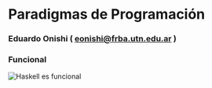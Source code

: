 # Paradigmas de Programación

### Eduardo Onishi ( eonishi@frba.utn.edu.ar )

### Funcional
<image src="/images/picture.jpg" alt="Haskell es funcional">
